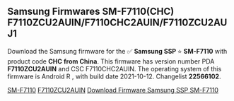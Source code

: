 <h2>Samsung Firmwares SM-F7110(CHC) F7110ZCU2AUIN/F7110CHC2AUIN/F7110ZCU2AUJ1</h2>
Download the Samsung firmware for the ✅ <strong>Samsung SSP </strong> ⭐ <strong>SM-F7110</strong> with product code <strong>CHC</strong> <strong> from China</strong>. This firmware has version number PDA <strong>F7110ZCU2AUIN</strong> and CSC F7110CHC2AUIN. The operating system of this firmware is Android R , with build date 2021-10-12. Changelist <strong>22566102</strong>.


[SM-F7110](https://samfirm.shop/samsung/model/SM-F7110)
[F7110ZCU2AUIN](https://samfirm.shop/samsung/pda/F7110ZCU2AUIN)
[Download Firmware Samsung SSP SM-F7110](https://samfirm.shop/samsung/firmware/463945)
